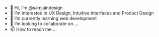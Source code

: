 - 👋 Hi, I’m @samjaindesign 
- 👀 I’m interested in UX Design, Intuitive Interfaces and Product Design
- 🌱 I’m currently learning web development
- 💞️ I’m looking to collaborate on ...
- 📫 How to reach me ...

<!---
samjaindesign/samjaindesign is a ✨ special ✨ repository because its `README.md` (this file) appears on your GitHub profile.
You can click the Preview link to take a look at your changes.
--->
